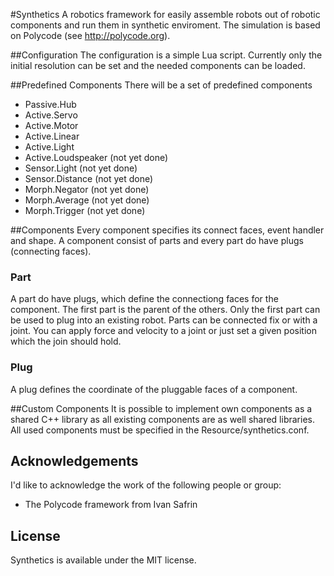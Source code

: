 #Synthetics
A robotics framework for easily assemble robots out of robotic components and run them in synthetic enviroment.
The simulation is based on Polycode (see http://polycode.org).

##Configuration
The configuration is a simple Lua script. Currently only the initial resolution can be set and the needed components can be loaded.

##Predefined Components
There will be a set of predefined components
* Passive.Hub
* Active.Servo
* Active.Motor
* Active.Linear
* Active.Light
* Active.Loudspeaker (not yet done)
* Sensor.Light (not yet done)
* Sensor.Distance (not yet done)
* Morph.Negator (not yet done)
* Morph.Average (not yet done)
* Morph.Trigger (not yet done)

##Components
Every component specifies its connect faces, event handler and shape. A component consist of parts and every part do have plugs (connecting faces).

### Part
A part do have plugs, which define the connectiong faces for the component. The first part is the parent of the others. Only the first part can be used to plug into an existing robot.
Parts can be connected fix or with a joint. You can apply force and velocity to a joint or just set a given position which the join should hold.

### Plug
A plug defines the coordinate of the pluggable faces of a component.

##Custom Components
It is possible to implement own components as a shared C++ library as all existing components are as well shared libraries. All used components must be specified in the Resource/synthetics.conf. 

## Acknowledgements
I'd like to acknowledge the work of the following people or group:

* The Polycode framework from Ivan Safrin

## License
Synthetics is available under the MIT license.

